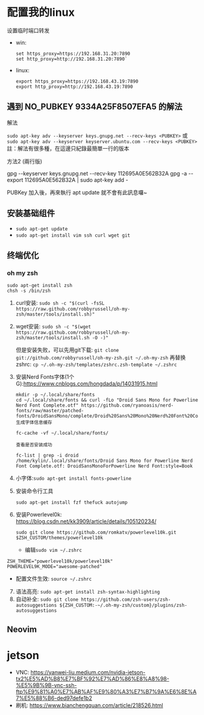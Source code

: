 # 配置我的linux

设置临时端口转发

+ win:

    ```shell
    set https_proxy=https://192.168.31.20:7890
    set http_proxy=http://192.168.31.20:7890`
    ```

+ linux:

    ```shell
    export https_proxy=https://192.168.43.19:7890
    export http_proxy=http://192.168.43.19:7890
    ```

## 遇到 NO_PUBKEY 9334A25F8507EFA5 的解法

解法

`sudo apt-key adv --keyserver keys.gnupg.net --recv-keys <PUBKEY>`
或
`sudo apt-key adv --keyserver keyserver.ubuntu.com --recv-keys <PUBKEY>`
註：解法有很多種，在這邊只紀錄最簡單一行的版本

方法2 (兩行版)

gpg --keyserver keys.gnupg.net --recv-key 112695A0E562B32A
gpg -a --export 112695A0E562B32A | sudo apt-key add -

PUBKey 加入後，再來執行 apt update 就不會有此訊息囉~

## 安装基础组件

+ `sudo apt-get update`
+ `sudo apt-get install vim ssh curl wget git`

## 终端优化

### oh my zsh

```shell
sudo apt-get install zsh
chsh -s /bin/zsh
```

1. curl安装:
   `sudo sh -c "$(curl -fsSL https://raw.github.com/robbyrussell/oh-my-zsh/master/tools/install.sh)"`
2. wget安装:
   `sudo sh -c "$(wget https://raw.github.com/robbyrussell/oh-my-zsh/master/tools/install.sh -O -)"`

   但是安装失败，可以先用git下载: `git clone git://github.com/robbyrussell/oh-my-zsh.git ~/.oh-my-zsh`
   再替换zshrc: `cp ~/.oh-my-zsh/templates/zshrc.zsh-template ~/.zshrc`

3. 安装Nerd Fonts字体(1个G):<https://www.cnblogs.com/hongdada/p/14031915.html>

   ```shell
   mkdir -p ~/.local/share/fonts
   cd ~/.local/share/fonts && curl -fLo "Droid Sans Mono for Powerline Nerd Font Complete.otf" https://github.com/ryanoasis/nerd-fonts/raw/master/patched-fonts/DroidSansMono/complete/Droid%20Sans%20Mono%20Nerd%20Font%20Complete.otf
   生成字体信息缓存

   fc-cache -vf ~/.local/share/fonts/

   查看是否安装成功

   fc-list | grep -i droid
   /home/kylin/.local/share/fonts/Droid Sans Mono for Powerline Nerd Font Complete.otf: DroidSansMonoForPowerline Nerd Font:style=Book

   ```

4. 小字体:`sudo apt-get install fonts-powerline`

5. 安装命令行工具

   ```shell
   sudo apt-get install fzf thefuck autojump
   ```

6. 安装Powerlevel0k: <https://blog.csdn.net/kk3909/article/details/105120234/>

   ```shell
   sudo git clone https://github.com/romkatv/powerlevel10k.git $ZSH_CUSTOM/themes/powerlevel10k
   ```

   + 编辑`sudo vim ~/.zshrc`

```shell
ZSH_THEME="powerlevel10k/powerlevel10k"
POWERLEVEL9K_MODE="awesome-patched"
```

+ 配置文件生效: `source ~/.zshrc`

7. 语法高亮: `sudo apt-get install zsh-syntax-highlighting`
8. 自动补全: `sudo git clone https://github.com/zsh-users/zsh-autosuggestions ${ZSH_CUSTOM:-~/.oh-my-zsh/custom}/plugins/zsh-autosuggestions`

## Neovim

# jetson

+ VNC: <https://yanwei-liu.medium.com/nvidia-jetson-tx2%E5%AD%B8%E7%BF%92%E7%AD%86%E8%A8%98-%E5%9B%9B-vnc-ssh-ftp%E9%81%A0%E7%AB%AF%E9%80%A3%E7%B7%9A%E6%8E%A7%E5%88%B6-ded97defe1b2>
+ 刷机: <https://www.bianchengquan.com/article/218526.html>
